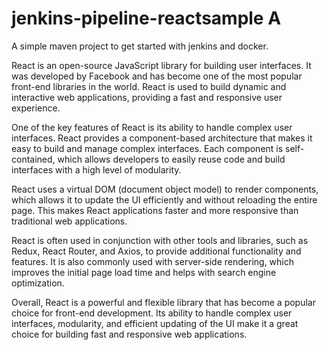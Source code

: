 # jenkins-pipeline-reactsample A

A simple maven project to get started with jenkins and docker.

React is an open-source JavaScript library for building user interfaces. It was developed by Facebook and has become one of the most popular front-end libraries in the world. React is used to build dynamic and interactive web applications, providing a fast and responsive user experience.

One of the key features of React is its ability to handle complex user interfaces. React provides a component-based architecture that makes it easy to build and manage complex interfaces. Each component is self-contained, which allows developers to easily reuse code and build interfaces with a high level of modularity.

React uses a virtual DOM (document object model) to render components, which allows it to update the UI efficiently and without reloading the entire page. This makes React applications faster and more responsive than traditional web applications.

React is often used in conjunction with other tools and libraries, such as Redux, React Router, and Axios, to provide additional functionality and features. It is also commonly used with server-side rendering, which improves the initial page load time and helps with search engine optimization.

Overall, React is a powerful and flexible library that has become a popular choice for front-end development. Its ability to handle complex user interfaces, modularity, and efficient updating of the UI make it a great choice for building fast and responsive web applications.
